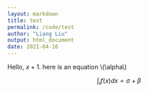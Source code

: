 ```yaml
---
layout: markdown
title: test
permalink: /code/test
author: "Liang Liu"
output: html_document
date: 2021-04-16
---
```


Hello, $x+1$. here is an equation \\(\alpha\\)

$$\int_i f(x)dx = \sigma+\beta$$
